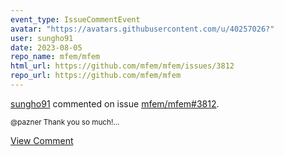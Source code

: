 ```yaml
---
event_type: IssueCommentEvent
avatar: "https://avatars.githubusercontent.com/u/40257026?"
user: sungho91
date: 2023-08-05
repo_name: mfem/mfem
html_url: https://github.com/mfem/mfem/issues/3812
repo_url: https://github.com/mfem/mfem
---
```


<a href='https://github.com/sungho91' target='_blank'>sungho91</a> commented on issue <a href='https://github.com/mfem/mfem/issues/3812' target='_blank'>mfem/mfem#3812</a>.

<small>@pazner Thank you so much!...</small>

<a href='https://github.com/mfem/mfem/issues/3812' target='_blank'>View Comment</a>